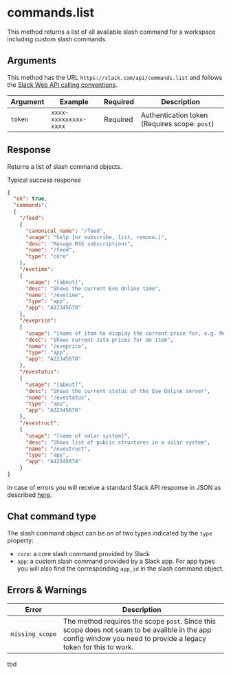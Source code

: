 # commands.list
This method returns a list of all available slash command for a workspace including custom slash commands.

## Arguments
This method has the URL `https://slack.com/api/commands.list` and follows the [Slack Web API calling conventions](https://api.slack.com/web#basics).

Argument|Example|Required|Description
--------|-------|--------|-----------
`token`|`xxxx-xxxxxxxxx-xxxx`|Required|Authentication token (Requires scope: `post`)

## Response
Returns a list of slash command objects.

Typical success response
```json
{
  "ok": true,
  "commands": 
  {
    "/feed": 
    {
      "canonical_name": "/feed",
      "usage": "help [or subscribe, list, remove…]",
      "desc": "Manage RSS subscriptions",
      "name": "/feed",
      "type": "core"
    },
    "/evetime": 
    {
      "usage": "[about]",
      "desc": "Shows the current Eve Online time",
      "name": "/evetime",
      "type": "app",
      "app": "A12345678"
    },
    "/eveprice": 
    {
      "usage": "[name of item to display the current price for, e.g. Merlin]",
      "desc": "Shows current Jita prices for an item",
      "name": "/eveprice",
      "type": "app",
      "app": "A22345678"
    },
    "/evestatus": 
    {
      "usage": "[about]",
      "desc": "Shows the current status of the Eve Online server",
      "name": "/evestatus",
      "type": "app",
      "app": "A32345678"
    },
    "/evestruct": 
    {
      "usage": "[name of solar system]",
      "desc": "Shows list of public structures in a solar system",
      "name": "/evestruct",
      "type": "app",
      "app": "A42345678"
    }
}
```
In case of errors you will receive a standard Slack API response in JSON as described [here](https://api.slack.com/web#basics). 

## Chat command type
The slash command object can be on of two types indicated by the `type` property:
- `core`: a core slash command provided by Slack
- `app`: a custom slash command provided by a Slack app. For app types you will also find the corresponding `app_id` in the slash command object.


## Errors & Warnings
Error|Description
--------|-------
`missing_scope`|The method requires the scope `post`. Since this scope does not seam to be availble in the app config window you need to provide a legacy token for this to work.

tbd
